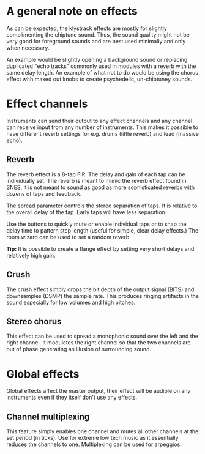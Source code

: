 # A general note on effects #

As can be expected, the klystrack effects are mostly for slightly complimenting the chiptune sound. Thus, the sound quality might not be very good for foreground sounds and are best used minimally and only when necessary.

An example would be slightly opening a background sound or replacing duplicated "echo tracks" commonly used in modules with a reverb with the same delay length. An example of what not to do would be using the chorus effect with maxed out knobs to create psychedelic, un-chiptuney sounds.

# Effect channels #

Instruments can send their output to any effect channels and any channel can receive input from any number of instruments. This makes it possible to have different reverb settings for e.g. drums (little reverb) and lead (massive echo).

## Reverb ##

The reverb effect is a 8-tap FIR. The delay and gain of each tap can be individually set. The reverb is meant to mimic the reverb effect found in SNES, it is not meant to sound as good as more sophisticated reverbs with dozens of taps and feedback.

The spread parameter controls the stereo separation of taps. It is relative to the overall delay of the tap. Early taps will have less separation.

Use the buttons to quickly mute or enable individual taps or to snap the delay time to pattern step length (useful for simple, clear delay effects.) The room wizard can be used to set a random reverb.

**Tip:** It is possible to create a flange effect by setting very short delays and relatively high gain.

## Crush ##

The crush effect simply drops the bit depth of the output signal (BITS) and downsamples (DSMP) the sample rate. This produces ringing artifacts in the sound especially for low volumes and high pitches.

## Stereo chorus ##

This effect can be used to spread a monophonic sound over the left and the right channel. It modulates the right channel so that the two channels are out of phase generating an illusion of surrounding sound.

# Global effects #

Global effects affect the master output, their effect will be audible on any instruments even if they itself don't use any effects.

## Channel multiplexing ##

This feature simply enables one channel and mutes all other channels at the set period (in ticks). Use for extreme low tech music as it essentially reduces the channels to one. Multiplexing can be used for arpeggios.